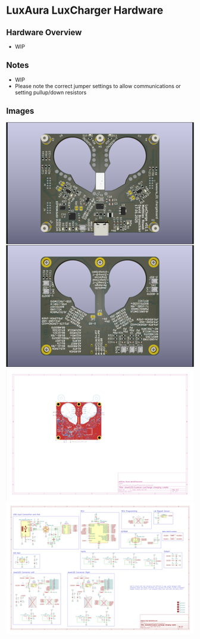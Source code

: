# LuxAura LuxCharger Hardware

## Hardware Overview

- WIP

## Notes

- WIP
- Please note the correct jumper settings to allow communications or setting pullup/down resistors

## Images

![LuxAura LuxCharge PCB Render Front](res/jewelled_chargerProgrammer_render_front.png)
![LuxAura LuxCharge PCB Render Back](res/jewelled_chargerProgrammer_render_back.png)
![LuxAura LuxCharge PCB](res/jewelled_chargerProgrammer_pcb_combined.png)
![LuxAura LuxCharge Schematic](res/jewelled_chargerProgrammer_schematic.png)